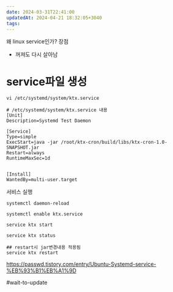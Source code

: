 ```yaml
---
date: 2024-03-31T22:41:00
updatedAt: 2024-04-21 18:32:05+3040
tags: 
---
```

왜 linux service인가?
장점
- 꺼져도 다시 살아남
# service파일 생성
```
vi /etc/systemd/system/ktx.service
```

```
# /etc/systemd/system/ktx.service 내용
[Unit]
Description=Systemd Test Daemon

[Service]
Type=simple
ExecStart=java -jar /root/ktx-cron/build/libs/ktx-cron-1.0-SNAPSHOT.jar
Restart=always
RuntimeMaxSec=1d
```

```

[Install]
WantedBy=multi-user.target

```

서비스 실행
```
systemctl daemon-reload

systemctl enable ktx.service

service ktx start

service ktx status

## restart시 jar변경내용 적용됨
service ktx restart
```
https://passwd.tistory.com/entry/Ubuntu-Systemd-service-%EB%93%B1%EB%A1%9D


#wait-to-update 